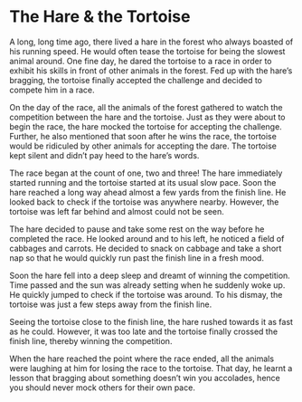 # The Hare & the Tortoise
A long, long time ago, there lived a hare in the forest who always boasted of his running speed. He would often tease the tortoise for being the slowest animal around. One fine day, he dared the tortoise to a race in order to exhibit his skills in front of other animals in the forest. Fed up with the hare’s bragging, the tortoise finally accepted the challenge and decided to compete him in a race.

On the day of the race, all the animals of the forest gathered to watch the competition between the hare and the tortoise. Just as they were about to begin the race, the hare mocked the tortoise for accepting the challenge. Further, he also mentioned that soon after he wins the race, the tortoise would be ridiculed by other animals for accepting the dare. The tortoise kept silent and didn’t pay heed to the hare’s words.

The race began at the count of one, two and three! The hare immediately started running and the tortoise started at its usual slow pace. Soon the hare reached a long way ahead almost a few yards from the finish line. He looked back to check if the tortoise was anywhere nearby. However, the tortoise was left far behind and almost could not be seen.

The hare decided to pause and take some rest on the way before he completed the race. He looked around and to his left, he noticed a field of cabbages and carrots. He decided to snack on cabbage and take a short nap so that he would quickly run past the finish line in a fresh mood.

Soon the hare fell into a deep sleep and dreamt of winning the competition. Time passed and the sun was already setting when he suddenly woke up. He quickly jumped to check if the tortoise was around. To his dismay, the tortoise was just a few steps away from the finish line.

Seeing the tortoise close to the finish line, the hare rushed towards it as fast as he could. However, it was too late and the tortoise finally crossed the finish line, thereby winning the competition.

When the hare reached the point where the race ended, all the animals were laughing at him for losing the race to the tortoise. That day, he learnt a lesson that bragging about something doesn’t win you accolades, hence you should never mock others for their own pace.
